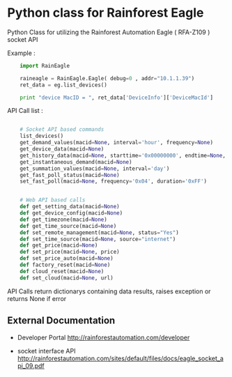 # Python class for Rainforest Eagle

Python Class for utilizing the Rainforest Automation Eagle ( RFA-Z109 ) socket API


Example :

```python
    import RainEagle

    raineagle = RainEagle.Eagle( debug=0 , addr="10.1.1.39")
    ret_data = eg.list_devices()

    print "device MacID = ", ret_data['DeviceInfo']['DeviceMacId']
```

API Call list :

```python

    # Socket API based commands
    list_devices()
    get_demand_values(macid=None, interval='hour', frequency=None)
    get_device_data(macid=None)
    get_history_data(macid=None, starttime='0x00000000', endtime=None, frequency=None)
    get_instantaneous_demand(macid=None)
    get_summation_values(macid=None, interval='day')
    get_fast_poll_status(macid=None)
    set_fast_poll(macid=None, frequency='0x04', duration='0xFF')


    # Web API based calls
    def get_setting_data(macid=None)
    def get_device_config(macid=None)
    def get_timezone(macid=None)
    def get_time_source(macid=None)
    def set_remote_management(macid=None, status="Yes")
    def set_time_source(macid=None, source="internet")
    def get_price(macid=None)
    def set_price(macid=None, price)
    def set_price_auto(macid=None)
    def factory_reset(macid=None)
    def cloud_reset(macid=None)
    def set_cloud(macid=None, url)

```

API Calls return dictionarys containing data results,
raises exception or returns None if error

## External Documentation

* Developer Portal http://rainforestautomation.com/developer

* socket interface  API http://rainforestautomation.com/sites/default/files/docs/eagle_socket_api_09.pdf
 

